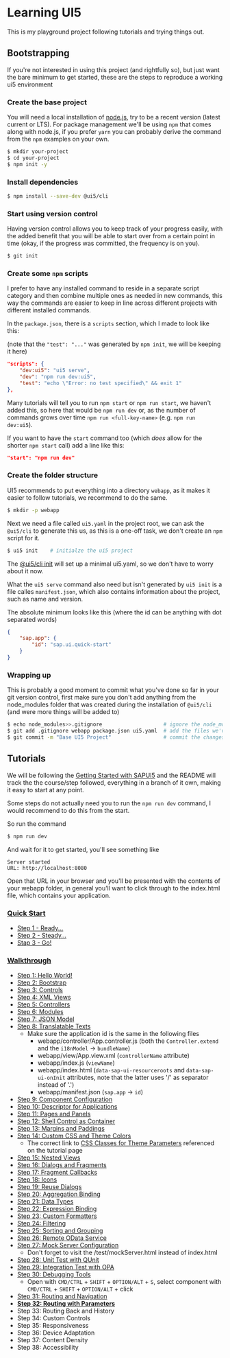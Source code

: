# Learning UI5

This is my playground project following tutorials and trying things out.

## Bootstrapping

If you're not interested in using this project (and rightfully so), but just want the bare minimum to get started, these are the steps to reproduce a working ui5 environment

### Create the base project

You will need a local installation of [node.js](https://nodejs.org/), try to be a recent version (latest current or LTS). 
For package management we'll be using `npm` that comes along with node.js, if you prefer `yarn` you can probably derive the command from the `npm` examples on your own.

```bash
$ mkdir your-project
$ cd your-project
$ npm init -y
```

### Install dependencies

```bash
$ npm install --save-dev @ui5/cli
```

### Start using version control

Having version control allows you to keep track of your progress easily, with the added benefit that you will be able to start over from a certain point in time (okay, if the progress was committed, the frequency is on you).

```bash
$ git init
```

### Create some `npm` scripts

I prefer to have any installed command to reside in a separate script category and then combine multiple ones as needed in new commands, this way the commands are easier to keep in line across different projects with different installed commands.

In the `package.json`, there is a `scripts` section, which I made to look like this:

(note that the `"test": "..."` was generated by `npm init`, we will be keeping it here)

```json
"scripts": {
	"dev:ui5": "ui5 serve",
	"dev": "npm run dev:ui5",
	"test": "echo \"Error: no test specified\" && exit 1"
},
```

Many tutorials will tell you to run `npm start` or `npm run start`, we haven't added this, so here that would be `npm run dev` or, as the number of commands grows over time `npm run <full-key-name>` (e.g. `npm run dev:ui5`).

If you want to have the `start` command too (which _does_ allow for the shorter `npm start` call) add a line like this:

```json
"start": "npm run dev"
```


### Create the folder structure

UI5 recommends to put everything into a directory `webapp`, as it makes it easier to follow tutorials, we recommend to do the same.

```bash
$ mkdir -p webapp
```

Next we need a file called `ui5.yaml` in the project root, we can ask the `@ui5/cli` to generate this us, as this is a one-off task, we don't create an `npm` script for it.

```bash
$ ui5 init    # initialze the ui5 project
```

The [@ui5/cli init](https://sap.github.io/ui5-tooling/pages/CLI/#ui5-init) will set up a minimal ui5.yaml, so we don't have to worry about it now.

What the `ui5 serve` command also need but isn't generated by `ui5 init` is a file calles `manifest.json`, which also contains information about the project, such as name and version.

The absolute minimum looks like this (where the id can be anything with dot separated words)

```json
{
	"sap.app": {
		"id": "sap.ui.quick-start"
	}
}
```

### Wrapping up

This is probably a good moment to commit what you've done so far in your git version control, first make sure you don't add anything from the node_modules folder that was created during the installation of `@ui5/cli` (and were more things will be added to)

```bash
$ echo node_modules>>.gitignore                    # ignore the node_modules folder
$ git add .gitignore webapp package.json ui5.yaml  # add the files we've created
$ git commit -m "Base UI5 Project"                 # commit the changes
```


## Tutorials

We will be following the [Getting Started with SAPUI5](https://sapui5.hana.ondemand.com/#/) and the README will track the the course/step followed, everything in a branch of it own, making it easy to start at any point.

Some steps do not actually need you to run the `npm run dev` command, I would recommend to do this from the start.

So run the command

```bash
$ npm run dev
```

And wait for it to get started, you'll see something like

```
Server started
URL: http://localhost:8080
```

Open that URL in your browser and you'll be presented with the contents of your webapp folder, in general you'll want to click through to the index.html file, which contains your application.


### [Quick Start](https://sapui5.hana.ondemand.com/#/topic/592f36fd077b45349a67dcb3efb46ab1)

- [Step 1 - Ready...](https://sapui5.hana.ondemand.com/#/topic/851bde42e4e1410c96abbe402fa9128c)
- [Step 2 - Steady...](https://sapui5.hana.ondemand.com/#/topic/128214a9b2754b15aec5e365780b03fd)
- [Stap 3 - Go!](https://sapui5.hana.ondemand.com/#/topic/073d1073fc604beda94589d5c93b32e2)

### [Walkthrough](https://sapui5.hana.ondemand.com/#/topic/3da5f4be63264db99f2e5b04c5e853db)

- [Step 1: Hello World!](https://sapui5.hana.ondemand.com/#/topic/2680aa9b16c14a00b01261d04babbb39)
- [Step 2: Bootstrap](https://sapui5.hana.ondemand.com/#/topic/fe12df2e338e43598977d09f3d191b7b)
- [Step 3: Controls](https://sapui5.hana.ondemand.com/#/topic/ddbceecd7d3d42eea9cf78a820a238fb)
- [Step 4: XML Views](https://sapui5.hana.ondemand.com/#/topic/1409791afe4747319a3b23a1e2fc7064)
- [Step 5: Controllers](https://sapui5.hana.ondemand.com/#/topic/50579ddf2c934ce789e056cfffe9efa9)
- [Step 6: Modules](https://sapui5.hana.ondemand.com/#/topic/f665d0de4dba405f9af4294de824b03b)
- [Step 7: JSON Model](https://sapui5.hana.ondemand.com/#/topic/70ef981d350a495b940640801701c409)
- [Step 8: Translatable Texts](https://sapui5.hana.ondemand.com/#/topic/df86bfbeab0645e5b764ffa488ed57dc)
    - Make sure the application id is the same in the following files
        - webapp/controller/App.controller.js (both the `Controller.extend` and the `i18nModel` -> `bundleName`)
        - webapp/view/App.view.xml (`controllerName` attribute)
        - webapp/index.js (`viewName`)
        - webapp/index.html (`data-sap-ui-resourceroots` and `data-sap-ui-onInit` attributes, note that the latter uses '/' as separator instead of '.')
        - webapp/manifest.json (`sap.app` -> `id`)
- [Step 9: Component Configuration](https://sapui5.hana.ondemand.com/#/topic/4cfa60872dca462cb87148ccd0d948ee)
- [Step 10: Descriptor for Applications](https://sapui5.hana.ondemand.com/#/topic/8f93bf2b2b13402e9f035128ce8b495f)
- [Step 11: Pages and Panels](https://sapui5.hana.ondemand.com/#/topic/3b9d9f84930d43df90ad0789d99bd4a3)
- [Step 12: Shell Control as Container](https://sapui5.hana.ondemand.com/#/topic/4df1d914e52d4b1aa0805eb01522537e)
- [Step 13: Margins and Paddings](https://sapui5.hana.ondemand.com/#/topic/17b87fbafb5a4474982760d2a3a73e69)
- [Step 14: Custom CSS and Theme Colors](https://sapui5.hana.ondemand.com/#/topic/723f4b2334e344c08269159797f6f796)
    - The correct link to [CSS Classes for Theme Parameters](https://sapui5.hana.ondemand.com/#/topic/ea08f53503da42c19afd342f4b0c9ec7.html) referenced on the tutorial page
- [Step 15: Nested Views](https://sapui5.hana.ondemand.com/#/topic/df8c9c3d79b54c928855162bafcd88ee)
- [Step 16: Dialogs and Fragments](https://sapui5.hana.ondemand.com/#/topic/4da72985139b4b83b5f1c1e0c0d2ed5a)
- [Step 17: Fragment Callbacks](https://sapui5.hana.ondemand.com/#/topic/354f98ed2b514ba9960556333428d35e)
- [Step 18: Icons](https://sapui5.hana.ondemand.com/#/topic/776f7352807e4f82b18176c8fbdc0c56)
- [Step 19: Reuse Dialogs](https://sapui5.hana.ondemand.com/#/topic/19453962b8074b7399372c65cbe05370)
- [Step 20: Aggregation Binding](https://sapui5.hana.ondemand.com/#/topic/bf71375454654b44af01379a3c3a6273)
- [Step 21: Data Types](https://sapui5.hana.ondemand.com/#/topic/dfe04650afc046e0802abb1a1a90d2d9)
- [Step 22: Expression Binding](https://sapui5.hana.ondemand.com/#/topic/c98d57347ba444c6945f596584d2db45)
- [Step 23: Custom Formatters](https://sapui5.hana.ondemand.com/#/topic/0f8626ed7b7542ffaa44601828db20de)
- [Step 24: Filtering](https://sapui5.hana.ondemand.com/#/topic/5295470d7eee46c1898ee46c1b9ad763)
- [Step 25: Sorting and Grouping](https://sapui5.hana.ondemand.com/#/topic/c4b2a32bb72f483faa173e890e48d812)
- [Step 26: Remote OData Service](https://sapui5.hana.ondemand.com/#/topic/44062441f3bd4c67a4f665ae362d1109)
- [Step 27: Mock Server Configuration](https://sapui5.hana.ondemand.com/#/topic/bae9d90d2e9c4206889368f04edab508)
    - Don't forget to visit the /test/mockServer.html instead of index.html
- [Step 28: Unit Test with QUnit](https://sapui5.hana.ondemand.com/#/topic/e1ce1de315994a02bf162f4b3b5a9f09)
- [Step 29: Integration Test with OPA](https://sapui5.hana.ondemand.com/#/topic/9bf4dce43b7943d0909cd6c58a933589)
- [Step 30: Debugging Tools](https://sapui5.hana.ondemand.com/#/topic/1ff250c2038849f5991209f7e6c36f1f)
    - Open with `CMD/CTRL` + `SHIFT` + `OPTION/ALT` + `S`, select component with `CMD/CTRL` + `SHIFT` + `OPTION/ALT` + click
- [Step 31: Routing and Navigation](https://sapui5.hana.ondemand.com/#/topic/e5200ee755f344c8aef8efcbab3308fb)
- **[Step 32: Routing with Parameters](https://sapui5.hana.ondemand.com/#/topic/2366345a94f64ec1a80f9d9ce50a59ef)**
- Step 33: Routing Back and History
- Step 34: Custom Controls
- Step 35: Responsiveness
- Step 36: Device Adaptation
- Step 37: Content Density
- Step 38: Accessibility


